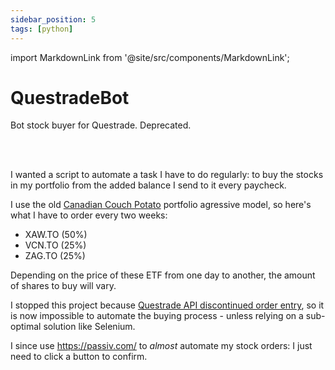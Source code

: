 ```yaml
---
sidebar_position: 5
tags: [python]
---
```


import MarkdownLink from '@site/src/components/MarkdownLink';

# QuestradeBot

Bot stock buyer for Questrade. Deprecated.

<MarkdownLink button
  to='https://github.com/brunopc-net/QuestradeBot'
  text='Repository'
/><br/><br/>

I wanted a script to automate a task I have to do regularly: to buy the stocks in my portfolio from the added balance I send to it every paycheck.

I use the old [Canadian Couch Potato](https://canadiancouchpotato.com/) portfolio agressive model, so here's what I have to order every two weeks:

- XAW.TO (50%)
- VCN.TO (25%)
- ZAG.TO (25%)

Depending on the price of these ETF from one day to another, the amount of shares to buy will vary.

I stopped this project because [Questrade API discontinued order entry](https://www.reddit.com/r/Questrade/comments/82qjv3/questrade_api_discontinuing_order_entry/), so it is now impossible to automate the buying process - unless relying on a sub-optimal solution like Selenium.

I since use https://passiv.com/ to *almost* automate my stock orders: I just need to click a button to confirm.